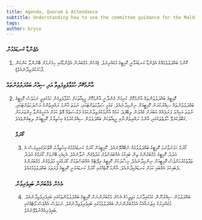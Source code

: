 ```yaml
---
title: Agenda, Quorum & Attendance
subtitle: Understanding how to use the committee guidance for the Maldives Parliament
tags: 
author: bryce
---
```



<h3>އެޖެންޑާ ކަނޑައެޅުން</h3>
<ol>
<li>ކޮންމެ ބައްދަލުވުމެއްގެ އެޖެންޑާ ކަނޑައަޅާނީ ކޮމިޓީގެ މުގައްރިރެވެ. (އެހެން މެމްބަރުން އެޖެންޑާގައި ހިމެނުމަށް ބޭނުންވާ ކަންކަން ފާހަގަކުރެވިދާނެއެވެ). </li>
</ol>

<h3>އާންމުކޮށް ހުޅުވާލެވިފައިވާ އަދި ސިއްރު ބައްދަލުވުންތައް</h3>
<ol start="2">
<li>ކޮމިޓީގެ ބައްދަލުވުންތައް އާންމުކޮށް ކުރިއަށް ގެންދާނީ އާންމުކޮށް މީޑިއާތަކަށް ހުޅުވާލެވިގެން ކަމުގައިވީ ނަމަވެސް ކޮމިޓީގެ ބައްދަލުވުންތައް ސިއްރުކުރަން ކޮމިޓީއަށް ނިންމިދާނެއެވެ. ގައުމީ ސަލާމަތަށްޓަކައި، ނުވަތަ އާންމު ރައްޔިތުންގެ މަސްލަހަތަށްޓަކައި، ނުވަތަ އަމިއްލަ ފަރުދެއްގެ އަބުރަށް ގެއްލުން ލިބޭފަދަ ކަމެއް އާންމުކުރެވިދާނެކަމުގެ ފުރުސަތެއް އޮތް ކަމަށް އެކަށީގެންވާ މިންވަރަކަށް ގަބޫލުކުރެވޭ ހާލަތްތަކުގައި، އާންމު ރައްޔިތުންނާއި މީޑިއާތަކަށް ބައްދަލުވުން ސިއްރުކުރުމުގެ އިހުތިޔާރު ކޮމިޓީއަށް ލިބިގެންވެއެވެ. </li>

<h3>ކޯރަމް</h3>
<ol start="3">
<li>ކޯރަމް ހަމަނުވާނަމަ ކޮމިޓީގެ ބައްދަލުވުމެއް ނުބޭއްވޭނެއެވެ. ކޮމިޓީއަށް ކޯރަމް ކަނޑައެޅުމުގެ އިހުތިޔާރު އޮތްކަމުގައިވިޔަސް އެ އަދަދު ކޮމިޓީގެ މެމްބަރުންގެ ތިން ބައިކުޅަ އެއްބަޔަށްވުރެ މަދުވެގެން ނުވާނެއެވެ. އެކިއެކި ބޭނުމަށް ކޯރަމްގެ އަދަދު ތަފާތުކުރުމަށްވެސް ކޮމިޓީއަށް ނިންމިދާނެއެވެ. މިސާލަކަށް ކޮމިޓީގެ ރިޕޯޓެއް އެއްބަސްވުމަށް ކޯރަމްއަކީ މަދުވެގެން މެމްބަރުންގެ ދެބައިކުޅަ އެއްބައި ކަމަށް ކަނޑައެޅިދާނެއެވެ. އާންމު ގޮތެއްގައި ކޯރަމް ކަނޑައަޅަނީ ކޮމިޓީގެ ފުރަތަމަ ބައްދަލުވުމުގައެވެ. </li>
</ol>

<h3>އެހެން މެމްބަރުން ބައިވެރިވުން</h3>
<ol start="4">
<li>ބައްދަލުވުން ސިއްރުނޫން ކަމުގައިވާނަމަ މަޖިލީހުގެ އެހެން މެމްބަރުންނަށް ކޮމިޓީގެ ބައްދަލުވުންތަކުގައި ބައިވެރިވެވިދާނެއެވެ. މުގައްރިރުގެ އިޒުނައާއެކު އެމެމްބަރުންނަށް ބައްދަލުވުމުގައި ބައިވެރިވެވިދާނެއެވެ. ނަމަވެސް އެއްވެސް ވޯޓެއްގައި ބައިވެރިއެއްނުވެވޭނެއެވެ. </li>
</ol>


